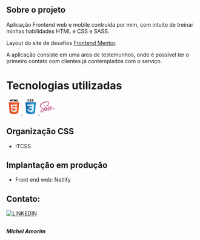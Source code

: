 ## Sobre o projeto

Aplicação Frontend web e mobile contruída por mim, com intuito de treinar minhas habilidades HTML e CSS e SASS.

Layout do site de desafios [Frontend Mentor](https://www.frontendmentor.io/challenges/testimonials-grid-section-Nnw6J7Un7).

A aplicação consiste em uma area de testemunhos, onde é possivel ter o primeiro contato com clientes já contemplados com o serviço.

##

# Tecnologias utilizadas

<a href="https://www.w3.org/html/" target="_blank"> <img src="https://raw.githubusercontent.com/devicons/devicon/master/icons/html5/html5-original-wordmark.svg" alt="html5" width="40" height="40"/> </a><a href="https://www.w3schools.com/css/" target="_blank"> <img src="https://raw.githubusercontent.com/devicons/devicon/master/icons/css3/css3-original-wordmark.svg" alt="css3" width="40" height="40"/> </a><a href="https://sass-lang.com" target="_blank"> <img src="https://raw.githubusercontent.com/devicons/devicon/master/icons/sass/sass-original.svg" alt="sass" width="40" height="40"/> </a> </p>

## Organização CSS

- ITCSS

## Implantação em produção

- Front end web: Netlify

##

## Contato:

<a href="https://www.linkedin.com/in/michel-silva-aa0663162/" target="blank"><img  src="https://img.shields.io/badge/LinkedIn-0077B5?style=for-the-badge&logo=linkedin&logoColor=white" alt="LINKEDIN"/></a>

##

#### _Michel Amorim_
